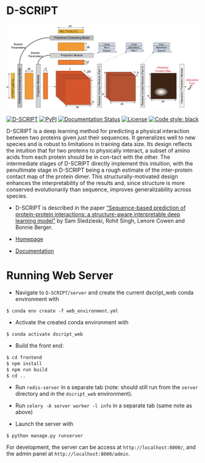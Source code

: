 # D-SCRIPT
 ![D-SCRIPT Architecture](docs/source/img/dscript_architecture.png)

<!--- #![GitHub release (latest by date)](https://img.shields.io/github/v/release/samsledje/D-SCRIPT) --->
[![D-SCRIPT](https://img.shields.io/github/v/release/samsledje/D-SCRIPT?include_prereleases)](https://github.com/samsledje/D-SCRIPT/releases)
[![PyPI](https://img.shields.io/pypi/v/dscript)](https://pypi.org/project/dscript/)
[![Documentation Status](https://readthedocs.org/projects/d-script/badge/?version=main)](https://d-script.readthedocs.io/en/main/?badge=main)
[![License](https://img.shields.io/github/license/samsledje/D-SCRIPT)](https://github.com/samsledje/D-SCRIPT/blob/main/LICENSE)
[![Code style: black](https://img.shields.io/badge/code%20style-black-000000.svg)](https://github.com/psf/black)


 D-SCRIPT is a deep learning method for predicting a physical interaction between two proteins given just their sequences. It generalizes well to new species and is robust to limitations in training data size. Its design reflects the intuition that for two proteins to physically interact, a subset of amino acids from each protein should be in con-tact with the other. The intermediate stages of D-SCRIPT directly implement this intuition, with the penultimate stage in D-SCRIPT being a rough estimate of the inter-protein contact map of the protein dimer. This structurally-motivated design enhances the interpretability of the results and, since structure is more conserved evolutionarily than sequence, improves generalizability across species.

 - D-SCRIPT is described in the paper [“Sequence-based prediction of protein-protein interactions: a structure-aware interpretable deep learning model”](https://www.biorxiv.org/content/10.1101/2021.01.22.427866v1) by Sam Sledzieski, Rohit Singh, Lenore Cowen and Bonnie Berger.

 - [Homepage](http://dscript.csail.mit.edu)

 - [Documentation](https://d-script.readthedocs.io/en/main/)

 # Running Web Server

 - Navigate to `D-SCRIPT/server` and create the current dscript_web conda environment with

 ```
 $ conda env create -f web_environment.yml
 ``` 

 - Activate the created conda environment with

 ```
 $ conda activate dscript_web
 ```

- Build the front end:
```
$ cd frontend
$ npm install
$ npm run build
$ cd ..
```

- Run `redis-server` in a separate tab (note: should still run from the `server` directory and in the `dscript_web` environment).

- Run `celery -A server worker -l info` in a separate tab (same note as above)

- Launch the server with 

```
$ python manage.py runserver
```

For development, the server can be access at `http://localhost:8000/`, and the admin panel at `http://localhost:8000/admin`.
